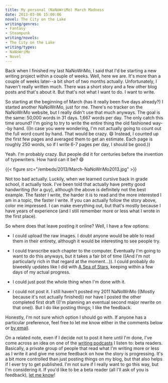 ```yaml
---
title: My personal (NaNoWriMo) March Madness
date: 2013-03-06 15:00:06
novel: The City on the Lake
writing/genres:
- Fantasy
- Steampunk
writing/novels:
- The City on the Lake
writing/types:
- NaNoWriMo
- Novel
---
```

Back when I finished my last NaNoWriMo, I said that I'd be starting a new writing project within a couple of weeks. Well, here we are. It's more than a couple of weeks later--a bit short of two months actually. Unfortunately, I haven't really written much. There was a short story and a few other blog posts and that's about it. But that's not what I want to do. I want to write.

<!--more-->

So starting at the beginning of March (has it really been five days already?) I started another NaNoWriMo, just for me. There's no tracker on the NaNoWriMo website, but I really didn't use that much anyways. The goal is the same: 50,000 words in 31 days. 1,667 words per day. The only catch this time around? I'm going to try to write the entire thing the old fashioned way--by hand. ((In case you were wondering, I'm not actually going to count out the full word count by hand. That would be crazy. :smile: Instead, I counted up the first few pages and averaged them to get an estimate. Each page is roughly 250 words, so if I write 6-7 pages per day, I should be good.))

Yeah. I'm probably crazy. But people did it for centuries before the invention of typewriters. How hard can it be? :smile:

{{< figure src="/embeds/2013/March-NaNoWriMo2013.jpg" >}}

Not too bad actually. Luckily, when we learned cursive back in grade school, it actually took. I've been told that actually have pretty good handwriting (for a guy), although the above is definitely not the best example. The faster I write, the harder it is to read and the more interested I am in a topic, the faster I write. If you can actually follow the story above, color me impressed. I can make everything out, but that's mostly because I have years of experience (and I still remember more or less what I wrote in the first place).

So where does that leave posting it online? Well, I have a few options:

* I could upload the raw images. I doubt anyone would be able to read them in their entirety, although it would be interesting to see people try.


* I could transcribe each chapter to the computer. Eventually I'm going to want to do this anyways, but it takes a fair bit of time ((And I'm not particularly rich in that regard at the moment...)). I could probably do biweekly updates like I did with [A Sea of Stars](http://blog.jverkamp.com/category/writing/novels/a-sea-of-stars/ "A Sea of Stars"), keeping within a few days of my actual progress.


* I could just post the whole thing when I'm done with it.


* I could not post it. I still haven't posted my 2011 NaNoWriMo ((Mostly because it's not actually finished)) nor have I posted the other completed first draft ((I'm planning an eventual second major rewrite on that one)). But I do like posting things; I like the feedback.

Honestly, I'm not sure which option I should go with. If anyone has a particular preference, feel free to let me know either in the comments below or <a title="contact me" href="mailto:me@jverkamp.com">by email</a>.

On a related note, even if I decide not to post it here until I'm done, I've come across an idea on one of the <a title="Writing Excuses" href="http://www.writingexcuses.com/">writing podcasts</a> I listen to: beta readers. Basically, a private group of people that read what I'm writing more or less as I write it and give me some feedback on how the story is progressing. It's a bit more controlled than just posting things on my blog, but that also helps if I ever try to get published. I'm not sure if I really want to go this way, but I'm considering it. If you'd like to be a beta reader (all I'll ask of you is feedback), <a title="contact me" href="mailto:me@jverkamp.com">let me know</a>!
